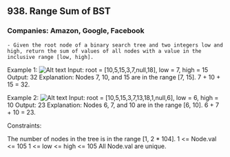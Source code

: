 ## 938. Range Sum of BST

### Companies: Amazon, Google, Facebook

    - Given the root node of a binary search tree and two integers low and high, return the sum of values of all nodes with a value in the inclusive range [low, high].

Example 1:
![Alt text](https://assets.leetcode.com/uploads/2020/11/05/bst1.jpg)
Input: root = [10,5,15,3,7,null,18], low = 7, high = 15
Output: 32
Explanation: Nodes 7, 10, and 15 are in the range [7, 15]. 7 + 10 + 15 = 32.

Example 2:
![Alt text](https://assets.leetcode.com/uploads/2020/11/05/bst2.jpg)
Input: root = [10,5,15,3,7,13,18,1,null,6], low = 6, high = 10
Output: 23
Explanation: Nodes 6, 7, and 10 are in the range [6, 10]. 6 + 7 + 10 = 23.

Constraints:

The number of nodes in the tree is in the range [1, 2 * 104].
1 <= Node.val <= 105
1 <= low <= high <= 105
All Node.val are unique.
